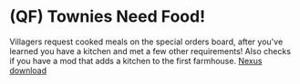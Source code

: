 # (QF) Townies Need Food!
Villagers request cooked meals on the special orders board, after you've learned you have a kitchen and met a few other requirements! Also checks if you have a mod that adds a kitchen to the first farmhouse. <a href="https://www.nexusmods.com/stardewvalley/mods/6534">Nexus download</a>

